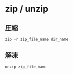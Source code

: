 
# zip / unzip


## 圧縮

```
zip -r zip_file_name dir_name
```


## 解凍

```
unzip zip_file_name
```



